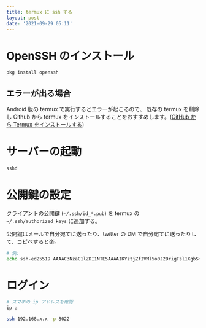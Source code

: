 ```yaml
---
title: termux に ssh する
layout: post
date: '2021-09-29 05:11'
---
```


# OpenSSH のインストール

```bash
pkg install openssh
```

## エラーが出る場合

Android 版の termux で実行するとエラーが起こるので、
既存の termux を削除し Github から termux をインストールすることをおすすめします。([GitHub から Termux をインストールする](2021-09-29-termux-install-github.md))


# サーバーの起動
```bash
sshd
```

# 公開鍵の設定
クライアントの公開鍵 (`~/.ssh/id_*.pub`) を
termux の `~/.ssh/authorized_keys` に追加する。

公開鍵はメールで自分宛てに送ったり、twitter の DM で自分宛てに送ったりして、コピペすると楽。

```sh
# 例:
echo ssh-ed25519 AAAAC3NzaC1lZDI1NTE5AAAAIKYztjZfIVMl5o0J2DrigTsl1XgbSKMUgYCpfOfhMtmw hikari@B450M-K >> ~/.ssh/authorized_keys
```

# ログイン
```bash
# スマホの ip アドレスを確認
ip a

ssh 192.168.x.x -p 8022
```

